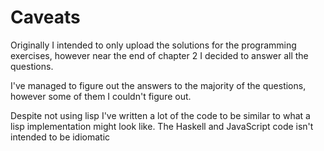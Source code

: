 <h1>Caveats</h1>
<p>Originally I intended to only upload the solutions for the programming exercises, however near the end of chapter 2 I decided to answer all the questions.</p>
<p>I've managed to figure out the answers to the majority of the questions, however some of them I couldn't figure out.</p>
<p>Despite not using lisp I've written a lot of the code to be similar to what a lisp implementation might look like. The Haskell and JavaScript code isn't intended to be idiomatic</p>
